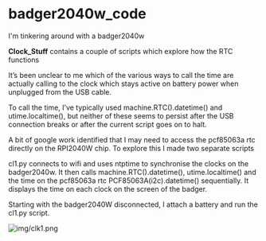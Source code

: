# badger2040w_code

I'm tinkering around with a badger2040w

**Clock_Stuff** contains a couple of scripts which explore how the RTC functions

It’s been unclear to me which of the various ways to call the time are actually calling to the clock which stays active on battery power when unplugged from the USB cable.

To call the time, I’ve typically used machine.RTC().datetime() and utime.localtime(), but neither of these seems to persist after the USB connection breaks or after the current script goes on to halt.

A bit of google work identified that I may need to access the pcf85063a rtc directly on the RPI2040W chip.
To explore this I made two separate scripts

cl1.py connects to wifi and uses ntptime to synchronise the clocks on the badger2040w.
It then calls machine.RTC().datetime(), utime.localtime() and the time on the pcf85063a rtc PCF85063A(i2c).datetime() sequentially. It displays the time on each clock on the screen of the badger.

Starting with the badger2040W disconnected, I attach a battery and run the cl1.py script.

![img/clk1.png]()


